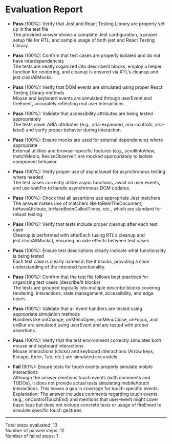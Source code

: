# Evaluation Report

- **Pass** (100%): Verify that Jest and React Testing Library are properly set up in the test file  
  The provided answer shows a complete Jest configuration, a proper setup file for RTL, and sample usage of both jest and React Testing Library.

- **Pass** (100%): Confirm that test cases are properly isolated and do not have interdependencies  
  The tests are neatly organized into describe/it blocks, employ a helper function for rendering, and cleanup is ensured via RTL’s cleanup and jest.clearAllMocks.

- **Pass** (100%): Verify that DOM events are simulated using proper React Testing Library methods  
  Mouse and keyboard events are simulated through userEvent and fireEvent, accurately reflecting real user interactions.

- **Pass** (100%): Validate that accessibility attributes are being tested appropriately  
  The tests cover ARIA attributes (e.g., aria-expanded, aria-controls, aria-label) and verify proper behavior during interaction.

- **Pass** (100%): Ensure mocks are used for external dependencies where appropriate  
  External utilities and browser-specific features (e.g., scrollIntoView, matchMedia, ResizeObserver) are mocked appropriately to isolate component behavior.

- **Pass** (100%): Verify proper use of async/await for asynchronous testing where needed  
  The test cases correctly utilize async functions, await on user events, and use waitFor to handle asynchronous DOM updates.

- **Pass** (100%): Check that all assertions use appropriate Jest matchers  
  The answer makes use of matchers like toBeInTheDocument, toHaveAttribute, toHaveBeenCalledTimes, etc., which are standard for robust testing.

- **Pass** (100%): Verify that tests include proper cleanup after each test case  
  Cleanup is performed with afterEach (using RTL’s cleanup and jest.clearAllMocks), ensuring no side effects between test cases.

- **Pass** (100%): Ensure test descriptions clearly indicate what functionality is being tested  
  Each test case is clearly named in the it blocks, providing a clear understanding of the intended functionality.

- **Pass** (100%): Confirm that the test file follows best practices for organizing test cases (describe/it blocks)  
  The tests are grouped logically into multiple describe blocks covering rendering, interactions, state management, accessibility, and edge cases.

- **Pass** (100%): Validate that all event handlers are tested using appropriate simulation methods  
  Handlers like onChange, onMenuOpen, onMenuClose, onFocus, and onBlur are simulated using userEvent and are tested with proper assertions.

- **Pass** (100%): Verify that the test environment correctly simulates both mouse and keyboard interactions  
  Mouse interactions (clicks) and keyboard interactions (Arrow keys, Escape, Enter, Tab, etc.) are simulated accurately.

- **Fail** (90%): Ensure tests for touch events properly simulate mobile interactions  
  Although the answer mentions touch events (with comments and TODOs), it does not provide actual tests simulating mobile/touch interactions. This leaves a gap in coverage for touch-specific events.  
  Explanation: The answer includes comments regarding touch events (e.g., onControlTouchEnd) and mentions that user-event might cover basic taps but does not include concrete tests or usage of fireEvent to simulate specific touch gestures.

---

Total steps evaluated: 13  
Number of passed steps: 12  
Number of failed steps: 1